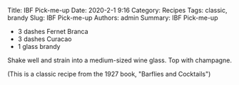 Title: IBF Pick-me-up
Date: 2020-2-1 9:16
Category: Recipes
Tags: classic, brandy
Slug: IBF Pick-me-up
Authors: admin
Summary: IBF Pick-me-up

* 3 dashes Fernet Branca
* 3 dashes Curacao
* 1 glass brandy

Shake well and strain into a medium-sized wine glass. Top with champagne.

(This is a classic recipe from the 1927 book, "Barflies and Cocktails")
